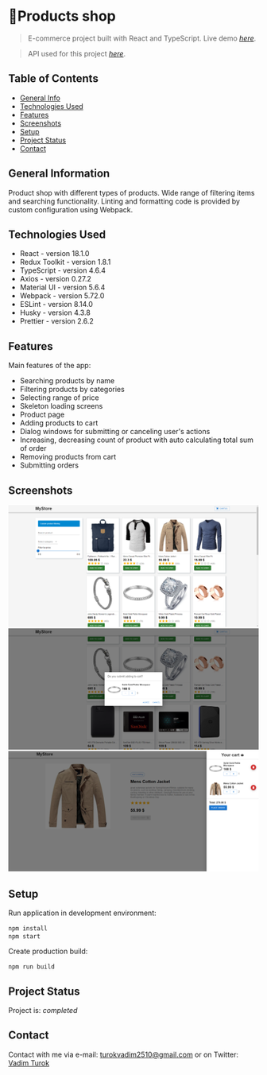 # 🏪Products shop
> E-commerce project built with React and TypeScript.
> Live demo [_here_](https://vadimturok.github.io/products-shop/#/).

> API used for this project [_here_](https://fakestoreapi.com/).

## Table of Contents
* [General Info](#general-information)
* [Technologies Used](#technologies-used)
* [Features](#features)
* [Screenshots](#screenshots)
* [Setup](#setup)
* [Project Status](#project-status)
* [Contact](#contact)
<!-- * [License](#license) -->


## General Information
Product shop with different types of products. Wide range of filtering items and searching functionality.
Linting and formatting code is provided by custom configuration using Webpack.


## Technologies Used
- React - version 18.1.0
- Redux Toolkit - version 1.8.1
- TypeScript - version 4.6.4
- Axios - version 0.27.2
- Material UI - version 5.6.4
- Webpack - version 5.72.0
- ESLint - version 8.14.0
- Husky - version 4.3.8
- Prettier - version 2.6.2


## Features
Main features of the app:
- Searching products by name
- Filtering products by categories
- Selecting range of price
- Skeleton loading screens
- Product page
- Adding products to cart
- Dialog windows for submitting or canceling user's actions
- Increasing, decreasing count of product with auto calculating total sum of order
- Removing products from cart
- Submitting orders


## Screenshots
<img src="./demo/demo_1.png" width="800" title="hover text">
<img src="./demo/demo_2.png" width="800" title="hover text">
<img src="./demo/demo_3.png" width="800" title="hover text">


## Setup
Run application in development environment:
```
npm install
npm start
```
Create production build:
```
npm run build
```


## Project Status
Project is: _completed_


## Contact
Contact with me via e-mail: turokvadim2510@gmail.com or on Twitter: [Vadim Turok](https://twitter.com/stefanio228)
